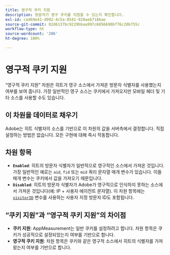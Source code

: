 ```yaml
---
title: 영구적 쿠키 지원
description: 방문자가 영구 쿠키를 지원할 수 있는지 확인합니다.
exl-id: ced69e41-d992-4c5a-8541-920aeb7186ae
source-git-commit: 82d6137bc9229bbaa997c6856690bf76c20b755c
workflow-type: ht
source-wordcount: '206'
ht-degree: 100%

---
```


# 영구적 쿠키 지원

“영구적 쿠키 지원” 차원은 히트가 영구 소스에서 가져온 방문자 식별자를 사용했는지 여부를 보여 줍니다. 가장 일반적인 영구 소스는 쿠키에서 가져오지만 모바일 헤더 및 기타 소스를 사용할 수도 있습니다.

## 이 차원을 데이터로 채우기

Adobe는 히트 식별자의 소스를 기반으로 이 차원의 값을 서버측에서 결정합니다. 직접 설정하는 방법은 없습니다. 모든 구현에 대해 즉시 작동합니다.

## 차원 항목

* **`Enabled`**: 히트의 방문자 식별자가 일반적으로 영구적인 소스에서 가져온 것입니다. 가장 일반적인 예로는 `aid`, `fid` 또는 `mid` 쿼리 문자열 매개 변수가 있습니다. 이들 매개 변수는 쿠키에서 값을 가져오기 때문입니다.
* **`Disabled`**: 히트의 방문자 식별자가 Adobe가 영구적으로 인식하지 못하는 소스에서 가져온 것입니다(예: IP + 사용자 에이전트 문자열). 이 차원 항목에는 [`visitorID`](/help/implement/vars/config-vars/visitorid.md) 변수를 사용하는 사용자 지정 방문자 ID도 포함됩니다.

## “쿠키 지원”과 “영구적 쿠키 지원”의 차이점

* **쿠키 지원**: AppMeasurement는 일반 쿠키를 설정하려고 합니다. 차원 항목은 쿠키가 성공적으로 설정되었는지 여부를 기반으로 합니다.
* **영구적 쿠키 지원**: 차원 항목은 쿠키와 같은 영구적 소스에서 히트의 식별자를 가져왔는지 여부를 기반으로 합니다.
